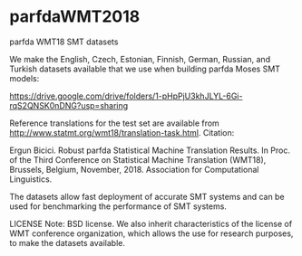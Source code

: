 # parfdaWMT2018
parfda WMT18 SMT datasets

We make the English, Czech, Estonian, Finnish, German, Russian, and Turkish datasets available that we use when building parfda Moses SMT models:

https://drive.google.com/drive/folders/1-pHpPjU3khJLYL-6Gi-rqS2QNSK0nDNG?usp=sharing

Reference translations for the test set are available from http://www.statmt.org/wmt18/translation-task.html. Citation:

Ergun Bicici. Robust parfda Statistical Machine Translation Results. In Proc. of the Third Conference on Statistical Machine Translation (WMT18), Brussels, Belgium, November, 2018. Association for Computational Linguistics.

The datasets allow fast deployment of accurate SMT systems and can be used for benchmarking the performance of SMT systems.

LICENSE Note: BSD license. We also inherit characteristics of the license of WMT conference organization, which allows the use for research purposes, to make the datasets available.
